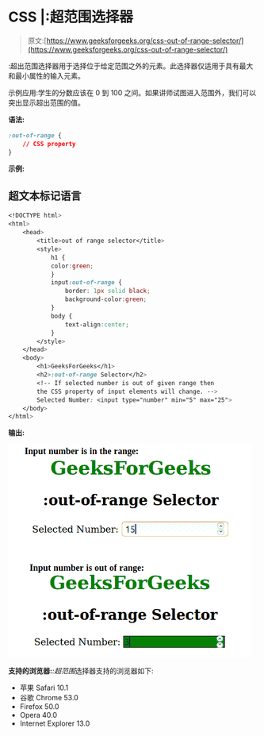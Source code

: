 # CSS |:超范围选择器

> 原文:[https://www.geeksforgeeks.org/css-out-of-range-selector/](https://www.geeksforgeeks.org/css-out-of-range-selector/)

:超出范围选择器用于选择位于给定范围之外的元素。此选择器仅适用于具有最大和最小属性的输入元素。

示例应用:学生的分数应该在 0 到 100 之间。如果讲师试图进入范围外，我们可以突出显示超出范围的值。

**语法:**

```css
:out-of-range {
    // CSS property
} 
```

**示例:**

## 超文本标记语言

```css
<!DOCTYPE html>
<html>
    <head>
        <title>out of range selector</title>
        <style>
            h1 {
            color:green;
            }
            input:out-of-range {
                border: 1px solid black;
                background-color:green;
            }
            body {
                text-align:center;
            }
        </style>
    </head>
    <body>
        <h1>GeeksForGeeks</h1>
        <h2>:out-of-range Selector</h2>
        <!-- If selected number is out of given range then
        the CSS property of input elements will change. -->
        Selected Number: <input type="number" min="5" max="25">
    </body>
</html>                   
```

**输出:**

![](img/821186865f272ca95ab7f41f6b5fb0fd.png)

**支持的浏览器:***:超范围*选择器支持的浏览器如下:

*   苹果 Safari 10.1
*   谷歌 Chrome 53.0
*   Firefox 50.0
*   Opera 40.0
*   Internet Explorer 13.0